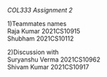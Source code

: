 *COL333 Assignment 2*</br>

1)Teammates names </br>
Raja Kumar 2021CS10915 </br>
Shubham 2021CS10112 </br>

2)Discussion with </br>
Suryanshu Verma 2021CS10962</br>
Shivam Kumar 2021CS10917</br>